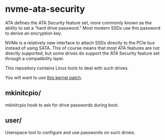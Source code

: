 # nvme-ata-security

ATA defines the ATA Security feature set, more commonly known as the ability to 
set a “hard drive password.” Most modern SSDs use this password to derive an 
encryption key.

NVMe is a relatively new interface to attach SSDs directly to the PCIe bus 
instead of using SATA. This of course means that most ATA features are not 
directly supported, but some drives do support the ATA Security feature set 
through a compatibility layer.

This repository contains Linux tools to deal with such drives.

You will want to use [this kernel patch](http://lists.infradead.org/pipermail/linux-nvme/2016-June/005114.html).

## mkinitcpio/

mkinitcpio hook to ask for drive passwords during boot.

## user/

Userspace tool to configure and use passwords on such drives.

